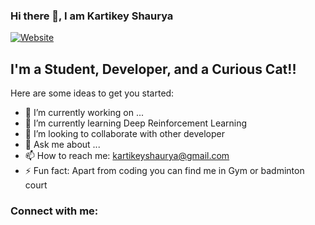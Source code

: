 ### Hi there 👋, I am Kartikey Shaurya
[![Website](https://img.shields.io/website?label=personal%20website%20and%20projects&up_message=online&url=https%3A%2F%2Fkartikeyshaurya.github.io%2F)](https://kartikeyshaurya.github.io/)

## I'm a Student,  Developer, and a Curious Cat!!

Here are some ideas to get you started:

- 🔭 I’m currently working on ...
- 🌱 I’m currently learning Deep Reinforcement Learning
- 👯 I’m looking to collaborate with other developer
- 💬 Ask me about ...
- 📫 How to reach me: kartikeyshaurya@gmail.com
- ⚡ Fun fact: Apart from coding you can find me in Gym or badminton court

### Connect with me:





<br />